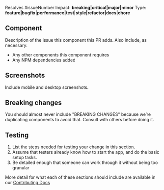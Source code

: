 Resolves #issueNumber
Impact: **breaking|critical|major|minor**
Type: **feature|bugfix|performance|test|style|refactor|docs|chore**

<!-- 📦🚀 This project is deployed with [semantic-release](https://github.com/semantic-release/semantic-release) -->

<!-- Any PR with commits that start with `feat:` or `fix:` will trigger new major or minor release respectively -->

## Component
Description of the issue this component this PR adds. Also include, as necessary:
- Any other components this component requires
- Any NPM dependencies added

## Screenshots
Include mobile and desktop screenshots.

## Breaking changes
You should almost never include "BREAKING CHANGES" because we’re duplicating components to avoid that. Consult with others before doing it.

## Testing
1. List the steps needed for testing your change in this section.
2. Assume that testers already know how to start the app, and do the basic setup tasks.
3. Be detailed enough that someone can work through it without being too granular

More detail for what each of these sections should include are available in our [Contributing Docs](https://docs.reactioncommerce.com/reaction-docs/trunk/contributing-to-reaction)
